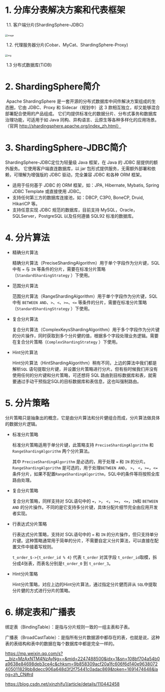 # 1. 分库分表解决方案和代表框架

​	1.1. 客户端分片(ShardingSphere-JDBC)

​		<img src="https://gitee.com/dachuant/image/raw/master/picgo/20201213195128.png" alt="image" style="zoom:50%;" />

​	1.2. 代理服务器分片(Cobar、MyCat、ShardingSphere-Proxy)

​		<img src="https://gitee.com/dachuant/image/raw/master/picgo/20201213231826.png" alt="img" style="zoom:50%;" />

​	1.3 分布式数据库(TiDB)

# 2. ShardingSphere简介

​	Apache ShardingSphere 是一套开源的分布式数据库中间件解决方案组成的生态圈，它由 JDBC、Proxy 和 Sidecar（规划中）这 3 款相互独立，却又能够混合部署配合使用的产品组成。 它们均提供标准化的数据分片、分布式事务和数据库治理功能，可适用于如 Java 同构、异构语言、云原生等各种多样化的应用场景。（官网 http://shardingsphere.apache.org/index_zh.html）

# 3. ShardingSphere-JDBC简介

ShardingSphere-JDBC定位为轻量级 Java 框架，在 Java 的 JDBC 层提供的额外服务。 它使用客户端直连数据库，以 jar 包形式提供服务，无需额外部署和依赖，可理解为增强版的 JDBC 驱动，完全兼容 JDBC 和各种 ORM 框架。

- 适用于任何基于 JDBC 的 ORM 框架，如：JPA, Hibernate, Mybatis, Spring JDBC Template 或直接使用 JDBC。
- 支持任何第三方的数据库连接池，如：DBCP, C3P0, BoneCP, Druid, HikariCP 等。
- 支持任意实现 JDBC 规范的数据库，目前支持 MySQL，Oracle，SQLServer，PostgreSQL 以及任何遵循 SQL92 标准的数据库。

# 4. 分片算法

- 精确分片算法

  精确分片算法（PreciseShardingAlgorithm）用于单个字段作为分片键，SQL中有 `=` 与 `IN` 等条件的分片，需要在标准分片策略（`StandardShardingStrategy` ）下使用。

- 范围分片算法

  范围分片算法（RangeShardingAlgorithm）用于单个字段作为分片键，SQL中有 `BETWEEN AND`、`>`、`<`、`>=`、`<=` 等条件的分片，需要在标准分片策略（`StandardShardingStrategy` ）下使用。

- 复合分片算法

  复合分片算法（ComplexKeysShardingAlgorithm）用于多个字段作为分片键的分片操作，同时获取到多个分片健的值，根据多个字段处理业务逻辑。需要在复合分片策略（`ComplexShardingStrategy` ）下使用。

- Hint分片算法

  Hint分片算法（HintShardingAlgorithm）稍有不同，上边的算法中我们都是解析`SQL` 语句提取分片键，并设置分片策略进行分片。但有些时候我们并没有使用任何的分片键和分片策略，可还想将 SQL 路由到目标数据库和表，就需要通过手动干预指定SQL的目标数据库和表信息，这也叫强制路由。

# 5. 分片策略

​	分片策略只是抽象出的概念，它是由分片算法和分片健组合而成，分片算法做具体的数据分片逻辑。

- 标准分片策略

  标准分片策略适用于单分片键，此策略支持 `PreciseShardingAlgorithm` 和 `RangeShardingAlgorithm` 两个分片算法。

  其中 `PreciseShardingAlgorithm` 是必选的，用于处理 `=` 和 `IN` 的分片。`RangeShardingAlgorithm` 是可选的，用于处理`BETWEEN AND`， `>`， `<`，`>=`，`<=` 条件分片，如果不配置`RangeShardingAlgorithm`，SQL中的条件等将按照全库路由处理。

- 复合分片策略

  复合分片策略，同样支持对 SQL语句中的 `=`，`>`， `<`， `>=`， `<=`，`IN`和 `BETWEEN AND` 的分片操作。不同的是它支持多分片键，具体分配片细节完全由应用开发者实现。

- 行表达式分片策略

  行表达式分片策略，支持对 SQL语句中的 `=` 和 `IN` 的分片操作，但只支持单分片键。这种策略通常用于简单的分片，不需要自定义分片算法，可以直接在配置文件中接着写规则。

  `t_order_$->{t_order_id % 4}` 代表 `t_order` 对其字段 `t_order_id`取模，拆分成4张表，而表名分别是`t_order_0` 到 `t_order_3`。

- Hint分片策略

  Hint分片策略，对应上边的Hint分片算法，通过指定分片健而非从 `SQL`中提取分片健的方式进行分片的策略。

# 6. 绑定表和广播表

绑定表（BindingTable）：是指与分片规则一致的一组主表和子表。

广播表（BroadCastTable）：是指所有分片数据源中都存在的表，也就是说，这种表的表结构和表中的数据在每个数据库中都是完全一样的。









https://mp.weixin.qq.com/s?__biz=MzAxNTM4NzAyNg==&mid=2247488500&idx=1&sn=108bf704a54b0a9638e84698deb3ce4c&chksm=9b858309acf20a1fc606f6d140e9638072405011829bb8decc906a648d3f2f75441c0adac869&token=1691474648&lang=zh_CN#rd

https://blog.csdn.net/xinzhifu1/article/details/110442458

